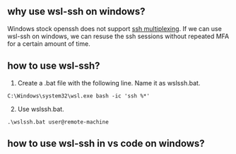 ## why use wsl-ssh on windows? 

Windows stock openssh does not support [ssh multiplexing](https://www.golinuxcloud.com/ssh-multiplexing). If we can use wsl-ssh on windows, we can resuse the ssh sessions without repeated MFA for a certain amount of time. 

## how to use wsl-ssh? 

1. Create a .bat file with the following line. Name it as wslssh.bat. 

`C:\Windows\system32\wsl.exe bash -ic 'ssh %*'`

2. Use wslssh.bat.

`.\wslssh.bat user@remote-machine`

## how to use wsl-ssh in vs code on windows? 
